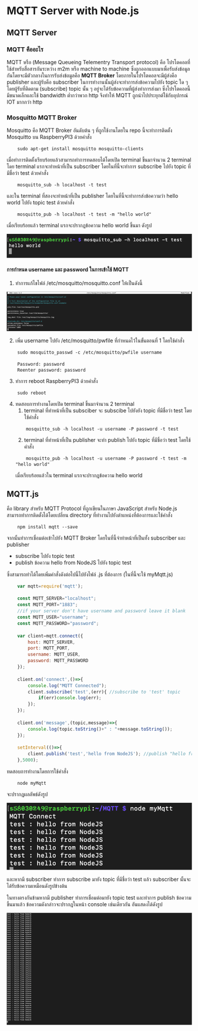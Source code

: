 # MQTT Server with Node.js
## MQTT Server
### MQTT คืออะไร
MQTT หรือ (Message Queueing Telementry Transport protocol) คือ โปรโตคอลที่ใช้สำหรับสื่อสารกันระหว่าง m2m หรือ machine to machine ซึ่งถูกออกแบบมาเพื่อรับส่งข้อมูลกันโดยจะมีตัวกลางในการรับส่งข้อมูลคือ **MQTT Broker** 
โดยภายในโปรโตคอลจะมีผู้ส่งคือ publisher และผู้รับคือ subscriber ในการทำงานนั้นผู้ส่งจะทำการส่งข้อความไปยัง topic ใด ๆ โดยผู้รับที่ติดตาม (subscribe) topic นั้น ๆ อยู่จะได้รับข้อความที่ผู้ส่งทำการส่งมา ซึ่งโปรโตคอลนี้มีขนาดเล็กและใช้ bandwidth ต่ำกว่าพวก http จึงทำให้ MQTT ถูกนำไปประยุกต์ใช้กับอุปกรณ์ IOT มากกว่า http

### Mosquitto MQTT Broker
Mosquitto คือ ​MQTT Broker อันดับต้น ๆ ที่ถูกใช้งานโดยใน repo นี้จะทำการติดตั้ง Mosquitto บน RaspberryPI3 ด้วยคำสั่ง

```
    sudo apt-get install mosquitto mosquitto-clients
```

เมื่อทำการติดตั้งเรียบร้อยแล้วสามารถทำการทดสอบได้โดยเปิด terminal ขึ้นมาจำนวน 2 terminal โดย terminal แรกจะทำหน้าที่เป็น subscriber โดยในที่นี้จะทำการ subscribe ไปยัง topic ที่มีชื่อว่า test ด้วยคำสั่ง
```
    mosquitto_sub -h localhost -t test
```

และใน terminal ที่สองจะทำหน้าที่เป็น publisher โดยในที่นี้จะทำการส่งข้อความว่า hello world ไปยัง topic test ด้วยคำสั่ง
```
    mosquitto_pub -h localhost -t test -m "hello world"
```
เมื่อเรียบร้อยแล้ว terminal แรกจะปรากฎข้อความ hello world ขึ้นมา ดังรูป

![result.png](https://github.com/uraiporn2539/MQTTServer/blob/main/img/result.png)

#### การกำหนด username และ password ในการเข้าใช้ MQTT
1. ทำการแก้ไขไฟล์ /etc/mosquitto/mosquitto.conf ให้เป็นดังนี้

![mosquitto.conf.png](https://github.com/uraiporn2539/MQTTServer/blob/main/img/mosquitto.conf.png)

2. เพิ่ม username ไปยัง /etc/mosquitto/pwfile ที่กำหนดไว้ในขั้นตอนที่ 1 โดยใช้คำสั่ง
```
    sudo mosquitto_passwd -c /etc/mosquitto/pwfile username

    Password: password
    Reenter password: password
```
3. ทำการ reboot RaspberryPI3 ด้วยคำสั่ง
```
    sudo reboot
```
4. ทดสอบการทำงานโดยเปิด terminal ขึ้นมาจำนวน 2 terminal 
    1. terminal ที่ทำหน้าที่เป็น subsciber จะ subscibe ไปยังยัง topic ที่มีชื่อว่า test โดยใช้คำสั่ง
    ```
        mosquitto_sub -h localhost -u username -P password -t test
    ``` 
    2. terminal ที่ทำหน้าที่เป็น publisher จะทำ publish ไปยัง topic ที่มีชื่อว่า test โดยใช้คำสั่ง
    ```
        mosquitto_pub -h localhost -u username -P password -t test -m "hello world"
    ```
    เมื่อเรียบร้อยแล้วใน terminal แรกจะปรากฎข้อความ  hello world
## MQTT.js
คือ library สำหรับ MQTT Protocol ที่ถูกเขียนในภาษา JavaScript สำหรับ Node.js สามารถทำการติดตั้งได้โดยเปลี่ยน directory ที่ทำงานไปยังตำแหน่งที่ต้องการและใช้คำสั่ง
``` 
    npm install mqtt --save
```
จากนั้นทำการเชื่อมต่อเข้าไปยัง MQTT Broker โดยในที่นี้จำทำหน้าที่เป็นทั้ง subscriber และ publisher  

- subscribe ไปยัง topic test 
- publish ข้อความ hello from NodeJS ไปยัง topic test 

ซึ่งสามารถทำได้โดยเพิ่มคำสั่งดังต่อไปนี้ไปยังไฟล์ .js ที่ต้องการ (ในที่นี้จะใช้ myMqtt.js)
```js
    var mqtt=require('mqtt');
    
    const MQTT_SERVER="localhost";
    const MQTT_PORT="1883";
    //if your server don't have username and password leave it blank
    const MQTT_USER="username";
    const MQTT_PASSWORD="password";

    var client=mqtt.connect({
        host: MQTT_SERVER,
        port: MQTT_PORT,
        username: MQTT_USER,
        password: MQTT_PASSWORD
    });

    client.on('connect',()=>{
        console.log("MQTT Connected");
        client.subscribe('test',(err){ //subscribe to 'test' topic
            if(err)console.log(err);
        });
    });

    client.on('message',(topic,message)=>{
        console.log(topic.toString()+" : "+message.toString());
    });

    setInterval(()=>{
        client.publish('test','hello from NodeJS'); //publish "hello from NodeJS" to "test" topic every 5 second
    },5000);
```
ทดสอบการทำงานโดยการใช้คำสั่ง 
```
    node myMqtt
```
จะปรากฎผลลัพธ์ดังรูป

![myMqtt.png](https://github.com/uraiporn2539/MQTTServer/blob/main/img/myMqtt.png)

และหากมี subscriber ทำการ subscribe มายัง topic ที่มีชื่อว่า test แล้ว subscriber นั้นจะได้รับข้อความเหมือนดังรูปข้างต้น

ในทางตรงกันข้ามหากมี publisher ทำการเชื่อมต่อมายัง topic test และทำการ publish ข้อความขึ้นมาแล้ว ข้อความดังกล่าวจะปรากฎในหน้า console เช่นเดียวกัน อันแสดงได้ดังรูป

![myMqtt_1.png](https://github.com/uraiporn2539/MQTTServer/blob/main/img/myMqtt_1.png)
